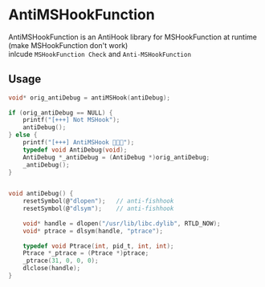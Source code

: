 # AntiMSHookFunction


AntiMSHookFunction is an AntiHook library for MSHookFunction at runtime (make MSHookFunction don't work)    
inlcude `MSHookFunction Check` and `Anti-MSHookFunction`

## Usage 

```c
void* orig_antiDebug = antiMSHook(antiDebug);
    
if (orig_antiDebug == NULL) {
    printf("[+++] Not MSHook");
    antiDebug();
} else {
    printf("[+++] AntiMSHook 🚀🚀🚀");
    typedef void AntiDebug(void);
    AntiDebug *_antiDebug = (AntiDebug *)orig_antiDebug;
    _antiDebug();
}


void antiDebug() {
    resetSymbol(@"dlopen");   // anti-fishhook
    resetSymbol(@"dlsym");    // anti-fishhook
    
    void* handle = dlopen("/usr/lib/libc.dylib", RTLD_NOW);
    void* ptrace = dlsym(handle, "ptrace");
    
    typedef void Ptrace(int, pid_t, int, int);
    Ptrace *_ptrace = (Ptrace *)ptrace;
    _ptrace(31, 0, 0, 0);
    dlclose(handle);
}

```
